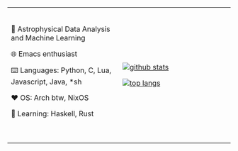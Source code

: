 <table width="100%"> 
  <tr>
  <td width="50%">
  <br><p align="center">
 
🌌 Astrophysical Data Analysis and Machine Learning

🌐 Emacs enthusiast 

⌨️ Languages: Python, C, Lua, Javascript, Java, *sh

❤️ OS: Arch btw, NixOS

🌱 Learning: Haskell, Rust
  
  <br>
  </p>
  </td>
  <td width="50%">
    
[![github stats](https://github-readme-stats.vercel.app/api?username=minifold\&include_all_commits=true\&show_icons=true\&hide_title=true\&hide_border=true\&theme=tokyonight\&rank_icon=github)](https://github.com/minifold)

[![top langs](https://github-readme-streak-stats.herokuapp.com/?user=minifold&theme=tokyonight&hide_border=true)](https://github.com/minifold)

   </td>
  </table>
  
<!--
**doc-ock/doc-ock** is a ✨ _special_ ✨ repository because its `README.md` (this file) appears on your GitHub profile.

Here are some ideas to get you started:

- 🔭 I’m currently working on ...
- 🌱 I’m currently learning ...
- 👯 I’m looking to collaborate on ...
- 🤔 I’m looking for help with ...
- 💬 Ask me about ...
- 📫 How to reach me: ...
- 😄 Pronouns: ...
- ⚡ Fun fact: ...
-->
